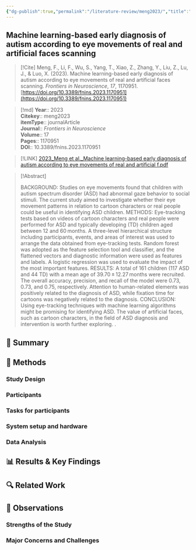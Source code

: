 ```yaml
---
{"dg-publish":true,"permalink":"/literature-review/meng2023/","title":"Machine learning-based early diagnosis of autism according to eye movements of real and artificial faces scanning","tags":["eye-tracking","machine","learning","autism","spectrum","disorder","cartoon","character","random","forest","EyeTracking"]}
---
```



## Machine learning-based early diagnosis of autism according to eye movements of real and artificial faces scanning

> [!Cite]
> Meng, F., Li, F., Wu, S., Yang, T., Xiao, Z., Zhang, Y., Liu, Z., Lu, J., & Luo, X. (2023). Machine learning-based early diagnosis of autism according to eye movements of real and artificial faces scanning. _Frontiers in Neuroscience_, _17_, 1170951. [https://doi.org/10.3389/fnins.2023.1170951](https://doi.org/10.3389/fnins.2023.1170951)


>[!md]
> **Year**:: 2023   
> **Citekey**:: meng2023  
> **itemType**:: journalArticle  
> **Journal**:: *Frontiers in Neuroscience*  
> **Volume**:: 17   
> **Pages**:: 1170951  
> **DOI**:: 10.3389/fnins.2023.1170951    

> [!LINK] 
> [2023_Meng et al._Machine learning-based early diagnosis of autism according to eye movements of real and artificial f.pdf](zotero://select/library/items/CZN32BN2)

> [!Abstract]
>
> BACKGROUND: Studies on eye movements found that children with autism spectrum disorder (ASD) had abnormal gaze behavior to social stimuli. The current study aimed to investigate whether their eye movement patterns in relation to cartoon characters or real people could be useful in identifying ASD children.
METHODS: Eye-tracking tests based on videos of cartoon characters and real people were performed for ASD and typically developing (TD) children aged between 12 and 60 months. A three-level hierarchical structure including participants, events, and areas of interest was used to arrange the data obtained from eye-tracking tests. Random forest was adopted as the feature selection tool and classifier, and the flattened vectors and diagnostic information were used as features and labels. A logistic regression was used to evaluate the impact of the most important features.
RESULTS: A total of 161 children (117 ASD and 44 TD) with a mean age of 39.70 ± 12.27 months were recruited. The overall accuracy, precision, and recall of the model were 0.73, 0.73, and 0.75, respectively. Attention to human-related elements was positively related to the diagnosis of ASD, while fixation time for cartoons was negatively related to the diagnosis.
CONCLUSION: Using eye-tracking techniques with machine learning algorithms might be promising for identifying ASD. The value of artificial faces, such as cartoon characters, in the field of ASD diagnosis and intervention is worth further exploring.
>.
> 

## 📌 Summary


## 🔬 Methods 

### Study Design

### Participants

### Tasks for participants

### System setup and hardware

### Data Analysis

## 📊 Results & Key Findings 


## 🔍 Related Work 



## 📝 Observations

### Strengths of the Study

### Major Concerns and Challenges